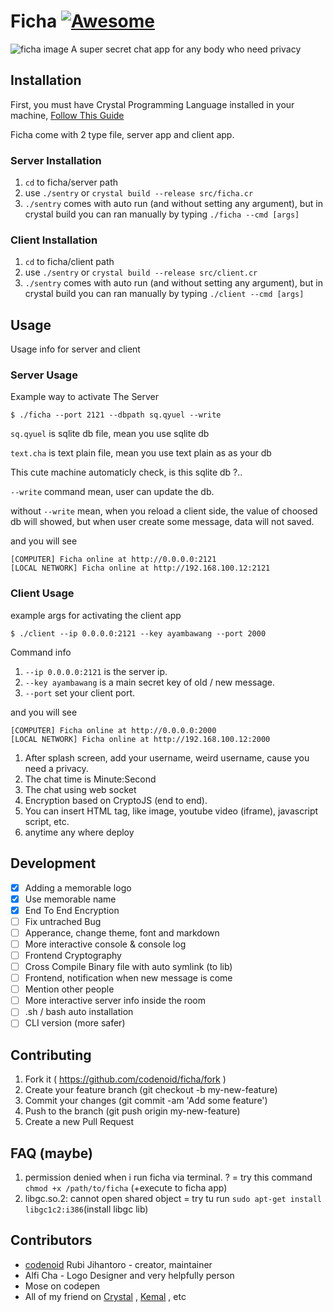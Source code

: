 # Ficha [![Awesome](https://cdn.rawgit.com/sindresorhus/awesome/d7305f38d29fed78fa85652e3a63e154dd8e8829/media/badge.svg)](https://github.com/veelenga/awesome-crystal)

![ficha image](https://raw.githubusercontent.com/codenoid/ficha/master/ficha.jpg)
A super secret chat app for any body who need privacy

## Installation
First, you must have Crystal Programming Language installed in your machine, [Follow This Guide](http://jihantoro.net/read/install-crystal-language-on-ubuntu)

Ficha come with 2 type file, server app and client app.
### Server Installation
1. ``cd`` to ficha/server path
2. use ``./sentry`` or ``crystal build --release src/ficha.cr ``
3. `` ./sentry `` comes with auto run (and without setting any argument), but in crystal build you can ran manually by typing `` ./ficha --cmd [args] ``

### Client Installation
1. ``cd`` to ficha/client path
2. use ``./sentry`` or ``crystal build --release src/client.cr ``
3. `` ./sentry `` comes with auto run (and without setting any argument), but in crystal build you can ran manually by typing `` ./client --cmd [args] ``

## Usage
Usage info for server and client

### Server Usage
Example way to activate The Server
```
$ ./ficha --port 2121 --dbpath sq.qyuel --write
```
`` sq.qyuel `` is sqlite db file, mean you use sqlite db

`` text.cha `` is text plain file, mean you use text plain as as your db

This cute machine automaticly check, is this sqlite db ?..

`` --write `` command mean, user can update the db.

without ``--write`` mean, when you reload a client side, the value of choosed db will showed, but when user create some message, data will not saved.

and you will see
```
[COMPUTER] Ficha online at http://0.0.0.0:2121
[LOCAL NETWORK] Ficha online at http://192.168.100.12:2121
```
### Client Usage
example args for activating the client app
```
$ ./client --ip 0.0.0.0:2121 --key ayambawang --port 2000
```
Command info
1. `` --ip 0.0.0.0:2121 `` is the server ip.
2. `` --key ayambawang `` is a main secret key of old / new message.
3. `` --port `` set your client port.

and you will see
```
[COMPUTER] Ficha online at http://0.0.0.0:2000
[LOCAL NETWORK] Ficha online at http://192.168.100.12:2000
```

1. After splash screen, add your username, weird username, cause you need a privacy.
2. The chat time is Minute:Second
3. The chat using web socket
4. Encryption based on CryptoJS (end to end).
5. You can insert HTML tag, like image, youtube video (iframe), javascript script, etc.
6. anytime any where deploy

## Development

- [x] Adding a memorable logo
- [x] Use memorable name
- [x] End To End Encryption
- [ ] Fix untrached Bug
- [ ] Apperance, change theme, font and markdown
- [ ] More interactive console & console log
- [ ] Frontend Cryptography
- [ ] Cross Compile Binary file with auto symlink (to lib)
- [ ] Frontend, notification when new message is come
- [ ] Mention other people
- [ ] More interactive server info inside the room
- [ ] .sh / bash auto installation
- [ ] CLI version (more safer)

## Contributing

1. Fork it ( https://github.com/codenoid/ficha/fork )
2. Create your feature branch (git checkout -b my-new-feature)
3. Commit your changes (git commit -am 'Add some feature')
4. Push to the branch (git push origin my-new-feature)
5. Create a new Pull Request

## FAQ (maybe)
1. permission denied when i run ficha via terminal. ? = try this command ``chmod +x /path/to/ficha`` (+execute to ficha app)
2. libgc.so.2: cannot open shared object = try tu run `` sudo apt-get install libgc1c2:i386 ``(install libgc lib)

## Contributors

- [codenoid](https://github.com/codenoid) Rubi Jihantoro - creator, maintainer
- Alfi Cha - Logo Designer and very helpfully person
- Mose on codepen
- All of my friend on [Crystal](https://gitter.im/crystal-lang/crystal) , [Kemal](https://gitter.im/sdogruyol/kemal) , etc
